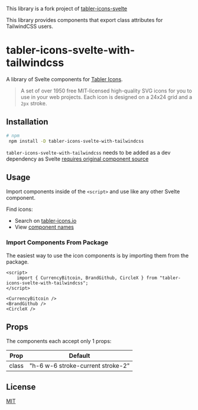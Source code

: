This library is a fork project of [tabler-icons-svelte](https://github.com/benflap/tabler-icons-svelte)

This library provides components that export class attributes for TailwindCSS users.

# tabler-icons-svelte-with-tailwindcss

A library of Svelte components for [Tabler Icons](https://github.com/tabler/tabler-icons).

> A set of over 1950 free MIT-licensed high-quality SVG icons for you to use in your web projects. Each icon is designed on a 24x24 grid and a `2px` stroke.

## Installation

```sh
# npm
 npm install -D tabler-icons-svelte-with-tailwindcss
```

`tabler-icons-svelte-with-tailwindcss` needs to be added as a dev dependency as Svelte [requires original component source](https://github.com/sveltejs/sapper-template#using-external-components)

## Usage

Import components inside of the `<script>` and use like any other Svelte component.

Find icons:

- Search on [tabler-icons.io](https://tabler-icons.io/)
- View [component names](ICON_INDEX_DOC.md)

### Import Components From Package

The easiest way to use the icon components is by importing them from the package.

```svelte
<script>
    import { CurrencyBitcoin, BrandGithub, CircleX } from "tabler-icons-svelte-with-tailwindcss";
</script>

<CurrencyBitcoin />
<BrandGithub />
<CircleX />
```

## Props

The components each accept only 1 props:

| Prop  | Default                           |
| ----- | --------------------------------- |
| class | "h-6 w-6 stroke-current stroke-2" |

## License

[MIT](LICENSE)
